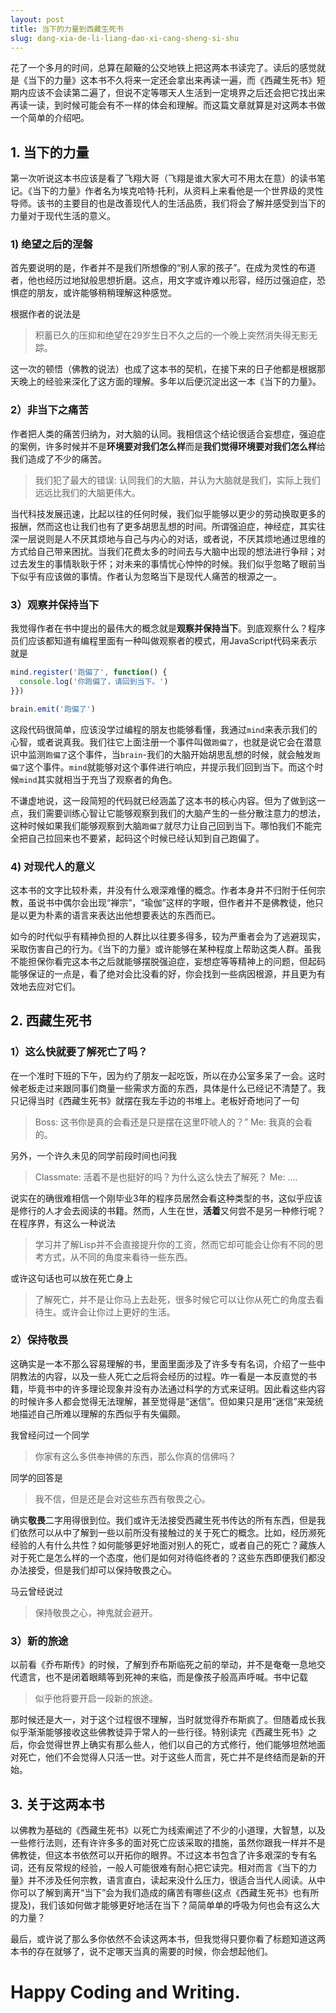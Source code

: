 ```yaml
---
layout: post
title: 当下的力量到西藏生死书
slug: dang-xia-de-li-liang-dao-xi-cang-sheng-si-shu
---
```

花了一个多月的时间，总算在颠簸的公交地铁上把这两本书读完了。读后的感觉就是《当下的力量》这本书不久将来一定还会拿出来再读一遍，而《西藏生死书》短期内应该不会读第二遍了，但说不定等哪天人生活到一定境界之后还会把它找出来再读一读，到时候可能会有不一样的体会和理解。而这篇文章就算是对这两本书做一个简单的介绍吧。

## 1. 当下的力量

第一次听说这本书应该是看了飞翔大哥（飞翔是谁大家大可不用太在意）的读书笔记。《当下的力量》作者名为埃克哈特·托利，从资料上来看他是一个世界级的灵性导师。该书的主要目的也是改善现代人的生活品质，我们将会了解并感受到当下的力量对于现代生活的意义。

### 1) 绝望之后的涅磐

首先要说明的是，作者并不是我们所想像的“别人家的孩子”。在成为灵性的布道者，他也经历过地狱般思想折磨。这点，用文字或许难以形容，经历过强迫症，恐惧症的朋友，或许能够稍稍理解这种感觉。

根据作者的说法是

> 积蓄已久的压抑和绝望在29岁生日不久之后的一个晚上突然消失得无影无踪。

这一次的顿悟（佛教的说法）也成了这本书的契机，在接下来的日子他都是根据那天晚上的经验来深化了这方面的理解。多年以后便沉淀出这一本《当下的力量》。

### 2）非当下之痛苦

作者把人类的痛苦归纳为，对大脑的认同。我相信这个结论很适合妄想症，强迫症的案例，许多时候并不是**环境要对我们怎么样**而是**我们觉得环境要对我们怎么样**给我们造成了不少的痛苦。

> 我们犯了最大的错误: 认同我们的大脑，并认为大脑就是我们，实际上我们远远比我们的大脑更伟大。

当代科技发展迅速，比起以往的任何时候，我们似乎能够以更少的劳动换取更多的报酬，然而这也让我们也有了更多胡思乱想的时间。所谓强迫症，神经症，其实往深一层说则是人不厌其烦地与自己与内心的对话，或者说，不厌其烦地通过思维的方式给自己带来困扰。当我们花费太多的时间去与大脑中出现的想法进行争辩；对过去发生的事情耿耿于怀；对未来的事情忧心忡忡的时候。我们似乎忽略了眼前当下似乎有应该做的事情。作者认为忽略当下是现代人痛苦的根源之一。

### 3）观察并保持当下

我觉得作者在书中提出的最伟大的概念就是**观察并保持当下**。到底观察什么？程序员们应该都知道有编程里面有一种叫做观察者的模式，用JavaScript代码来表示就是

``` js
mind.register('跑偏了', function() {
  console.log('你跑偏了，请回到当下。')
}})

brain.emit('跑偏了')
```

这段代码很简单，应该没学过编程的朋友也能够看懂，我通过`mind`来表示我们的心智，或者说真我。我们往它上面注册一个事件叫做`跑偏了`，也就是说它会在潜意识中监测`跑偏了`这个事件，当`brain`-我们的大脑开始胡思乱想的时候，就会触发`跑偏了`这个事件。`mind`就能够对这个事件进行响应，并提示我们回到当下。而这个时候`mind`其实就相当于充当了观察者的角色。

不谦虚地说，这一段简短的代码就已经涵盖了这本书的核心内容。但为了做到这一点，我们需要训练心智让它能够观察到我们的大脑产生的一些分散注意力的想法，这种时候如果我们能够观察到大脑`跑偏了`就尽力让自己回到当下。哪怕我们不能完全把自己拉回来也不要紧，起码这个时候已经认知到自己跑偏了。

### 4) 对现代人的意义

这本书的文字比较朴素，并没有什么艰深难懂的概念。作者本身并不归附于任何宗教，虽说书中偶尔会出现“禅宗”，“瑜伽”这样的字眼，但作者并不是佛教徒，他只是以更为朴素的语言来表达出他想要表达的东西而已。

如今的时代似乎有精神负担的人群比以往要多得多，较为严重者会为了逃避现实，采取伤害自己的行为。《当下的力量》或许能够在某种程度上帮助这类人群。虽我不能担保你看完这本书之后就能够摆脱强迫症，妄想症等等精神上的问题，但起码能够保证的一点是，看了绝对会比没看的好，你会找到一些病因根源，并且更为有效地去应对它们。


## 2. 西藏生死书

### 1）这么快就要了解死亡了吗？

在一个准时下班的下午，因为约了朋友一起吃饭，所以在办公室多呆了一会。这时候老板走过来跟同事们商量一些需求方面的东西，具体是什么已经记不清楚了。我只记得当时《西藏生死书》就摆在我左手边的书堆上。老板好奇地问了一句

> Boss: 这书你是真的会看还是只是摆在这里吓唬人的？”
> Me: 我真的会看的。

另外，一个许久未见的同学前段时间也问我

> Classmate: 活着不是也挺好的吗？为什么这么快去了解死？
> Me: ....

说实在的确很难相信一个刚毕业3年的程序员居然会看这种类型的书，这似乎应该是修行的人才会去阅读的书籍。然而，人生在世，**活着**又何尝不是另一种修行呢？在程序界，有这么一种说法

> 学习并了解Lisp并不会直接提升你的工资，然而它却可能会让你有不同的思考方式，从不同的角度来看待一些东西。

或许这句话也可以放在死亡身上

> 了解死亡，并不是让你马上去赴死，很多时候它可以让你从死亡的角度去看待生。或许会让你过上更好的生活。

### 2）保持敬畏

这确实是一本不那么容易理解的书，里面里面涉及了许多专有名词，介绍了一些中阴教法的内容，以及一些人死亡之后将会经历的过程。咋一看是一本反直觉的书籍，毕竟书中的许多理论现象并没有办法通过科学的方式来证明。因此看这些内容的时候许多人都会觉得无法理解，甚至觉得是“迷信”。但如果只是用“迷信”来笼统地描述自己所难以理解的东西似乎有失偏颇。

我曾经问过一个同学

> 你家有这么多供奉神佛的东西，那么你真的信佛吗？

同学的回答是

> 我不信，但是还是会对这些东西有敬畏之心。

确实**敬畏**二字用得很到位。我们或许无法接受西藏生死书传达的所有东西，但是我们依然可以从中了解到一些以前所没有接触过的关于死亡的概念。比如，经历濒死经验的人有什么共性？如何能够更好地面对别人的死亡，或者自己的死亡？藏族人对于死亡是怎么样的一个态度，他们是如何对待临终者的？这些东西即便我们都没办法接受，但是我们却可以保持敬畏之心。

马云曾经说过

> 保持敬畏之心，神鬼就会避开。

### 3）新的旅途

以前看《乔布斯传》的时候，了解到乔布斯临死之前的举动，并不是奄奄一息地交代遗言，也不是闭着眼睛等到死神的来临，而是像孩子般高声呼喊。书中记载

> 似乎他将要开启一段新的旅途。

那时候还是大一，对于这个过程很不理解，当时就觉得乔布斯疯了。但随着成长我似乎渐渐能够接收这些佛教徒异于常人的一些行径。特别读完《西藏生死书》之后，你会觉得世界上确实有那么些人，他们以自己的方式修行，他们能够坦然地面对死亡，他们不会觉得人只活一世。对于这些人而言，死亡并不是终结而是新的开始。

## 3. 关于这两本书

以佛教为基础的《西藏生死书》以死亡为线索阐述了不少的小道理，大智慧，以及一些修行法则，还有许许多多的面对死亡应该采取的措施，虽然你跟我一样并不是佛教徒，但这本书依然可以开拓你的眼界。不过这本书包含了许多艰深的专有名词，还有反常规的经验，一般人可能很难有耐心把它读完。相对而言《当下的力量》并不涉及任何宗教，语言直白，读起来没什么压力，很适合当代人阅读。从中你可以了解到离开“当下”会为我们造成的痛苦有哪些(这点《西藏生死书》也有所提及)，我们该如何做才能够更好地活在当下？简简单单的呼吸为何也会有这么大的力量？

最后，或许说了那么多你依然不会读这两本书，但我觉得只要你看了标题知道这两本书的存在就够了，说不定哪天当真的需要的时候，你会想起他们。

# Happy Coding and Writing.
